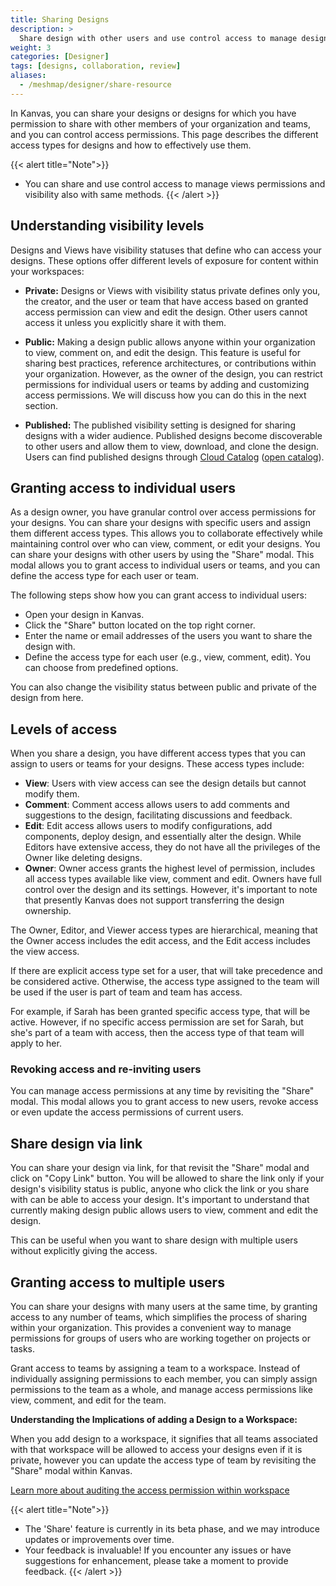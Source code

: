 ```yaml
---
title: Sharing Designs
description: >
  Share design with other users and use control access to manage design access permissions and visibility.
weight: 3
categories: [Designer]
tags: [designs, collaboration, review]
aliases:
  - /meshmap/designer/share-resource
---
```


In Kanvas, you can share your designs or designs for which you have permission to share with other members of your organization and teams, and you can control access permissions. This page describes the different access types for designs and how to effectively use them.

{{< alert title="Note">}}
- You can share and use control access to manage views permissions and visibility also with same methods.
{{< /alert >}}

## Understanding visibility levels

Designs and Views have visibility statuses that define who can access your designs. These options offer different levels of exposure for content within your workspaces:

- **Private:** Designs or Views with visibility status private defines only you, the creator, and the user or team that have access based on granted access permission can view and edit the design. Other users cannot access it unless you explicitly share it with them.

- **Public:**  Making a design public allows anyone within your organization to view, comment on, and edit the design. This feature is useful for sharing best practices, reference architectures, or contributions within your organization. However, as the owner of the design, you can restrict permissions for individual users or teams by adding and customizing access permissions. We will discuss how you can do this in the next section.

- **Published:**  The published visibility setting is designed for sharing designs with a wider audience. Published designs become discoverable to other users and allow them to view, download, and clone the design. Users can find published designs through [Cloud Catalog](/cloud/catalog) ([open catalog](https://cloud.layer5.io/catalog)).

## Granting access to individual users

As a design owner, you have granular control over access permissions for your designs. You can share your designs with specific users and assign them different access types. This allows you to collaborate effectively while maintaining control over who can view, comment, or edit your designs.
You can share your designs with other users by using the "Share" modal. This modal allows you to grant access to individual users or teams, and you can define the access type for each user or team.

The following steps show how you can grant access to individual users:

- Open your design in Kanvas.
- Click the "Share" button located on the top right corner.
- Enter the name or email addresses of the users you want to share the design with.
- Define the access type for each user (e.g., view, comment, edit). You can choose from predefined options.

You can also change the visibility status between public and private of the design from here.

## Levels of access

When you share a design, you have different access types that you can assign to users or teams for your designs. These access types include:

- **View**: Users with view access can see the design details but cannot modify them.
- **Comment**: Comment access allows users to add comments and suggestions to the design, facilitating discussions and feedback.
- **Edit**: Edit access allows users to modify configurations, add components, deploy design, and essentially alter the design. While Editors have extensive access, they do not have all the privileges of the Owner like deleting designs.
- **Owner**: Owner access grants the highest level of permission, includes all access types available like view, comment and edit. Owners have full control over the design and its settings. However, it's important to note that presently Kanvas does not support transferring the design ownership.

The Owner, Editor, and Viewer access types are hierarchical, meaning that the Owner access includes the edit access, and the Edit access includes the view access.

If there are explicit access type set for a user, that will take precedence and be considered active. Otherwise, the access type assigned to the team will be used if the user is part of team and team has access.

For example, if Sarah has been granted specific access type, that will be active. However, if no specific access permission are set for Sarah, but she's part of a team with access, then the access type of that team will apply to her.

### Revoking access and re-inviting users

You can manage access permissions at any time by revisiting the "Share" modal. This modal allows you to grant access to new users, revoke access or even update the access permissions of current users.

## Share design via link

You can share your design via link, for that revisit the "Share" modal and click on "Copy Link" button. You will be allowed to share the link only if your design's visibility status is public, anyone who click the link or you share with can be able to access your design. It's important to understand that currently making design public allows users to view, comment and edit the design.

This can be useful when you want to share design with multiple users without explicitly giving the access.

## Granting access to multiple users

You can share your designs with many users at the same time, by granting access to any number of teams, which simplifies the process of sharing within your organization. This provides a convenient way to manage permissions for groups of users who are working together on projects or tasks.

Grant access to teams by assigning a team to a workspace. Instead of individually assigning permissions to each member, you can simply assign permissions to the team as a whole, and manage access permissions like view, comment, and edit for the team.

**Understanding the Implications of adding a Design to a Workspace:**

When you add design to a workspace, it signifies that all teams associated with that workspace will be allowed to access your designs even if it is private, however you can update the access type of team by revisiting the "Share" modal within Kanvas.

[Learn more about auditing the access permission within workspace](/cloud/spaces/workspaces/)

{{< alert title="Note">}}
- The 'Share' feature is currently in its beta phase, and we may introduce updates or improvements over time.
- Your feedback is invaluable! If you encounter any issues or have suggestions for enhancement, please take a moment to provide feedback.
{{< /alert >}}
